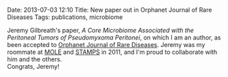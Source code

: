 Date: 2013-07-03 12:10
Title: New paper out in Orphanet Journal of Rare Diseases
Tags: publications, microbiome

Jeremy Gilbreath's paper, _A Core Microbiome Associated with the Peritoneal Tumors of 
Pseudomyxoma Peritonei_, on which I am an author, as been accepted to [Orphanet Journal of 
Rare Diseases](http://www.ojrd.com).  Jeremy was my roommate at [MOLE](http://molevol.mbl.edu) and 
[STAMPS](http://stamps.mbl.edu) in 2011, and I'm proud to collaborate with him and the others.  
Congrats, Jeremy!  
